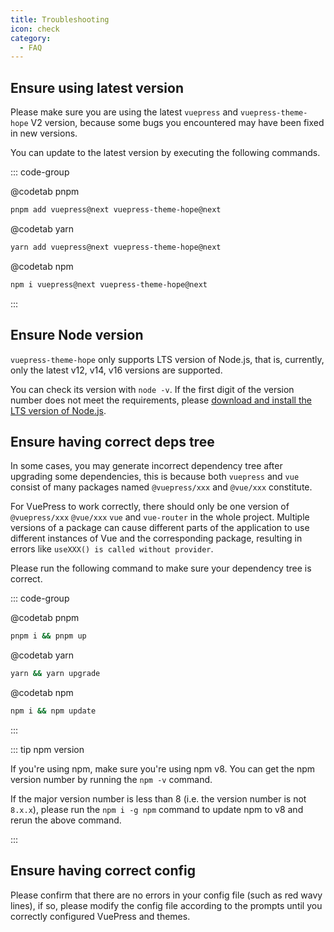 ```yaml
---
title: Troubleshooting
icon: check
category:
  - FAQ
---
```


## Ensure using latest version

Please make sure you are using the latest `vuepress` and `vuepress-theme-hope` V2 version, because some bugs you encountered may have been fixed in new versions.

You can update to the latest version by executing the following commands.

::: code-group

@codetab pnpm

```bash
pnpm add vuepress@next vuepress-theme-hope@next
```

@codetab yarn

```bash
yarn add vuepress@next vuepress-theme-hope@next
```

@codetab npm

```bash
npm i vuepress@next vuepress-theme-hope@next
```

:::

## Ensure Node version

`vuepress-theme-hope` only supports LTS version of Node.js, that is, currently, only the latest v12, v14, v16 versions are supported.

You can check its version with `node -v`. If the first digit of the version number does not meet the requirements, please [download and install the LTS version of Node.js](../cookbook/tutorial/env.md#nodejs).

## Ensure having correct deps tree

In some cases, you may generate incorrect dependency tree after upgrading some dependencies, this is because both `vuepress` and `vue` consist of many packages named `@vuepress/xxx` and `@vue/xxx` constitute.

For VuePress to work correctly, there should only be one version of `@vuepress/xxx` `@vue/xxx` `vue` and `vue-router` in the whole project. Multiple versions of a package can cause different parts of the application to use different instances of Vue and the corresponding package, resulting in errors like `useXXX() is called without provider`.

Please run the following command to make sure your dependency tree is correct.

::: code-group

@codetab pnpm

```bash
pnpm i && pnpm up
```

@codetab yarn

```bash
yarn && yarn upgrade
```

@codetab npm

```bash
npm i && npm update
```

:::

::: tip npm version

If you're using npm, make sure you're using npm v8. You can get the npm version number by running the `npm -v` command.

If the major version number is less than 8 (i.e. the version number is not `8.x.x`), please run the `npm i -g npm` command to update npm to v8 and rerun the above command.

:::

## Ensure having correct config

Please confirm that there are no errors in your config file (such as red wavy lines), if so, please modify the config file according to the prompts until you correctly configured VuePress and themes.
